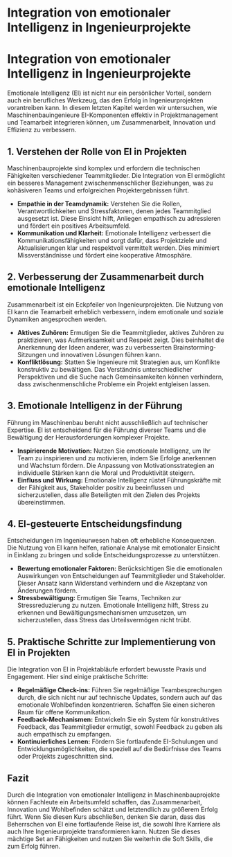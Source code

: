# Integration von emotionaler Intelligenz in Ingenieurprojekte

# Integration von emotionaler Intelligenz in Ingenieurprojekte

Emotionale Intelligenz (EI) ist nicht nur ein persönlicher Vorteil, sondern auch ein berufliches Werkzeug, das den Erfolg in Ingenieurprojekten vorantreiben kann. In diesem letzten Kapitel werden wir untersuchen, wie Maschinenbauingenieure EI-Komponenten effektiv in Projektmanagement und Teamarbeit integrieren können, um Zusammenarbeit, Innovation und Effizienz zu verbessern.

## 1\. Verstehen der Rolle von EI in Projekten

Maschinenbauprojekte sind komplex und erfordern die technischen Fähigkeiten verschiedener Teammitglieder. Die Integration von EI ermöglicht ein besseres Management zwischenmenschlicher Beziehungen, was zu kohäsiveren Teams und erfolgreichen Projektergebnissen führt.

* **Empathie in der Teamdynamik:** Verstehen Sie die Rollen, Verantwortlichkeiten und Stressfaktoren, denen jedes Teammitglied ausgesetzt ist. Diese Einsicht hilft, Anliegen empathisch zu adressieren und fördert ein positives Arbeitsumfeld.
* **Kommunikation und Klarheit:** Emotionale Intelligenz verbessert die Kommunikationsfähigkeiten und sorgt dafür, dass Projektziele und Aktualisierungen klar und respektvoll vermittelt werden. Dies minimiert Missverständnisse und fördert eine kooperative Atmosphäre.

## 2\. Verbesserung der Zusammenarbeit durch emotionale Intelligenz

Zusammenarbeit ist ein Eckpfeiler von Ingenieurprojekten. Die Nutzung von EI kann die Teamarbeit erheblich verbessern, indem emotionale und soziale Dynamiken angesprochen werden.

* **Aktives Zuhören:** Ermutigen Sie die Teammitglieder, aktives Zuhören zu praktizieren, was Aufmerksamkeit und Respekt zeigt. Dies beinhaltet die Anerkennung der Ideen anderer, was zu verbesserten Brainstorming-Sitzungen und innovativen Lösungen führen kann.
* **Konfliktlösung:** Statten Sie Ingenieure mit Strategien aus, um Konflikte konstruktiv zu bewältigen. Das Verständnis unterschiedlicher Perspektiven und die Suche nach Gemeinsamkeiten können verhindern, dass zwischenmenschliche Probleme ein Projekt entgleisen lassen.

## 3\. Emotionale Intelligenz in der Führung

Führung im Maschinenbau beruht nicht ausschließlich auf technischer Expertise. EI ist entscheidend für die Führung diverser Teams und die Bewältigung der Herausforderungen komplexer Projekte.

* **Inspirierende Motivation:** Nutzen Sie emotionale Intelligenz, um Ihr Team zu inspirieren und zu motivieren, indem Sie Erfolge anerkennen und Wachstum fördern. Die Anpassung von Motivationsstrategien an individuelle Stärken kann die Moral und Produktivität steigern.
* **Einfluss und Wirkung:** Emotionale Intelligenz rüstet Führungskräfte mit der Fähigkeit aus, Stakeholder positiv zu beeinflussen und sicherzustellen, dass alle Beteiligten mit den Zielen des Projekts übereinstimmen.

## 4\. EI-gesteuerte Entscheidungsfindung

Entscheidungen im Ingenieurwesen haben oft erhebliche Konsequenzen. Die Nutzung von EI kann helfen, rationale Analyse mit emotionaler Einsicht in Einklang zu bringen und solide Entscheidungsprozesse zu unterstützen.

* **Bewertung emotionaler Faktoren:** Berücksichtigen Sie die emotionalen Auswirkungen von Entscheidungen auf Teammitglieder und Stakeholder. Dieser Ansatz kann Widerstand verhindern und die Akzeptanz von Änderungen fördern.
* **Stressbewältigung:** Ermutigen Sie Teams, Techniken zur Stressreduzierung zu nutzen. Emotionale Intelligenz hilft, Stress zu erkennen und Bewältigungsmechanismen umzusetzen, um sicherzustellen, dass Stress das Urteilsvermögen nicht trübt.

## 5\. Praktische Schritte zur Implementierung von EI in Projekten

Die Integration von EI in Projektabläufe erfordert bewusste Praxis und Engagement. Hier sind einige praktische Schritte:

* **Regelmäßige Check-ins:** Führen Sie regelmäßige Teambesprechungen durch, die sich nicht nur auf technische Updates, sondern auch auf das emotionale Wohlbefinden konzentrieren. Schaffen Sie einen sicheren Raum für offene Kommunikation.
* **Feedback-Mechanismen:** Entwickeln Sie ein System für konstruktives Feedback, das Teammitglieder ermutigt, sowohl Feedback zu geben als auch empathisch zu empfangen.
* **Kontinuierliches Lernen:** Fördern Sie fortlaufende EI-Schulungen und Entwicklungsmöglichkeiten, die speziell auf die Bedürfnisse des Teams oder Projekts zugeschnitten sind.

## Fazit

Durch die Integration von emotionaler Intelligenz in Maschinenbauprojekte können Fachleute ein Arbeitsumfeld schaffen, das Zusammenarbeit, Innovation und Wohlbefinden schätzt und letztendlich zu größerem Erfolg führt. Wenn Sie diesen Kurs abschließen, denken Sie daran, dass das Beherrschen von EI eine fortlaufende Reise ist, die sowohl Ihre Karriere als auch Ihre Ingenieurprojekte transformieren kann. Nutzen Sie dieses mächtige Set an Fähigkeiten und nutzen Sie weiterhin die Soft Skills, die zum Erfolg führen.